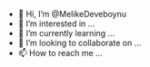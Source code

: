 - 👋 Hi, I’m @MelikeDeveboynu
- 👀 I’m interested in ...
- 🌱 I’m currently learning ...
- 💞️ I’m looking to collaborate on ...
- 📫 How to reach me ...

<!---
MelikeDeveboynu/MelikeDeveboynu is a ✨ special ✨ repository because its `README.md` (this file) appears on your GitHub profile.
You can click the Preview link to take a look at your changes.
--->
